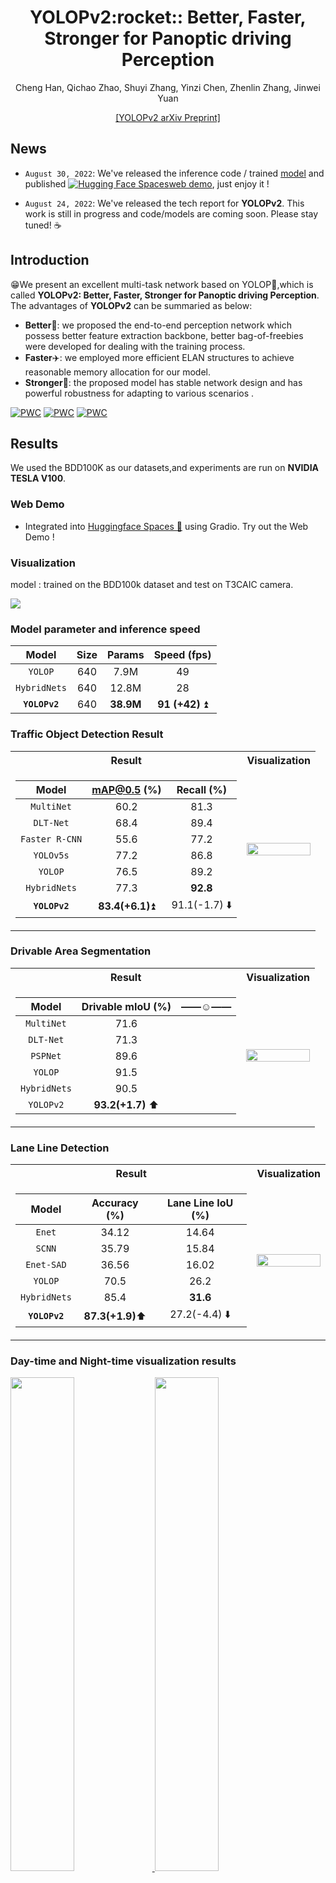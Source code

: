 
<div align="center">
<h1> YOLOPv2:rocket:: Better, Faster, Stronger for Panoptic driving Perception </h1>
<!-- <--!span><font size="5", > Efficient and Robust 2D-to-BEV Representation Learning via Geometry-guided Kernel Transformer
</font></span> -->

  Cheng Han, Qichao Zhao, Shuyi Zhang, Yinzi Chen, Zhenlin Zhang, Jinwei Yuan
<!-- <a href="https://scholar.google.com/citations?user=pCY-bikAAAAJ&hl=zh-CN">Jinwei Yuan</a> -->
<div><a href="https://arxiv.org/abs/2208.11434">[YOLOPv2 arXiv Preprint]</a></div> 

</div>

## News
* `August 30, 2022`: We've released the inference code / trained  <a href="https://github.com/CAIC-AD/YOLOPv2/releases/download/V0.0.1/yolopv2.pt">model</a> and published [![Hugging Face Spaces](https://img.shields.io/badge/%F0%9F%A4%97%20Hugging%20Face-Spaces-blue)](https://huggingface.co/spaces/hank1996/yolopv2)[web demo](https://huggingface.co/spaces/hank1996/yolopv2), just enjoy it !

* `August 24, 2022`: We've released the tech report for **YOLOPv2**. This work is still in progress and code/models are coming soon. Please stay tuned! ☕️
<!-- * `August 26, 2022`: We've upload the model for **YOLOPv2**. This version support for model training, validation and prediction. -->

## Introduction

:grin:We present an excellent multi-task network based on YOLOP:blue_heart:,which is called **YOLOPv2: Better, Faster, Stronger for Panoptic driving Perception**.
The advantages of **YOLOPv2** can be summaried as below:
* **Better**:clap:: we proposed the end-to-end perception network which possess better feature extraction backbone, better bag-of-freebies were developed for dealing with the training process.
* **Faster**:airplane:: we employed more efficient ELAN structures to achieve reasonable memory allocation for our  model. 
* **Stronger**:muscle:: the proposed model has stable network design and has powerful robustness for adapting to various scenarios .

[![PWC](https://img.shields.io/endpoint.svg?url=https://paperswithcode.com/badge/yolopv2-better-faster-stronger-for-panoptic/traffic-object-detection-on-bdd100k)](https://paperswithcode.com/sota/traffic-object-detection-on-bdd100k?p=yolopv2-better-faster-stronger-for-panoptic)
[![PWC](https://img.shields.io/endpoint.svg?url=https://paperswithcode.com/badge/yolopv2-better-faster-stronger-for-panoptic/drivable-area-detection-on-bdd100k)](https://paperswithcode.com/sota/drivable-area-detection-on-bdd100k?p=yolopv2-better-faster-stronger-for-panoptic)
[![PWC](https://img.shields.io/endpoint.svg?url=https://paperswithcode.com/badge/yolopv2-better-faster-stronger-for-panoptic/lane-detection-on-bdd100k)](https://paperswithcode.com/sota/lane-detection-on-bdd100k?p=yolopv2-better-faster-stronger-for-panoptic)

## Results
We used the BDD100K as our datasets,and experiments are run on **NVIDIA TESLA V100**.


### Web Demo

- Integrated into [Huggingface Spaces 🤗](https://huggingface.co/spaces/hank1996/yolopv2) using Gradio. Try out the Web Demo !

### Visualization
model : trained on the BDD100k dataset and test on T3CAIC camera.
<td><img src=data/demo/together_video.gif/></td>
  
  



### Model parameter and inference speed
|        Model       |    Size     |   Params   |  Speed (fps) |
|:------------------:|:-----------:|:----------:|:-----------:|
|       `YOLOP`      |     640     |    7.9M    |     49      |
|     `HybridNets`   |     640     |    12.8M   |     28      |
|    **`YOLOPv2`**   |     640     |  **38.9M** |   **91 (+42)** :arrow_double_up:   |


### Traffic Object Detection Result
<table>
<tr><th>Result </th><th>Visualization</th></tr>
<tr><td>
  

|        Model       |     mAP@0.5 (%)   |Recall (%)  |
|:------------------:|:------------:|:---------------:|
|     `MultiNet`     |        60.2      |   81.3     |  
|      `DLT-Net`     |        68.4      |  89.4     |
|   `Faster R-CNN`   |          55.6      | 77.2     |
|      `YOLOv5s`     |         77.2      | 86.8     |
|       `YOLOP`      |        76.5      | 89.2     |   
|     `HybridNets`   |          77.3      | **92.8**   | 
|    **`YOLOPv2`**   |       **83.4(+6.1)**:arrow_double_up:    |   91.1(-1.7)  :arrow_down:   |

</td><td>

<!-- ### Visualization -->
<img src="data/demo/veh3.jpg" width="100%" align='right'/>
<!--   <img src="images/veh2.jpg" width="50%" /> -->

</td></tr> </table>

### Drivable Area Segmentation
<table>

<tr><th>Result </th><th>Visualization</th></tr>
<tr><td>

|       Model      | Drivable mIoU (%) |——:relaxed:——|
|:----------------:|:-----------------:|---:|
|    `MultiNet`    |        71.6       |  |   
|     `DLT-Net`    |        71.3       || 
|     `PSPNet`     |        89.6       || 
|      `YOLOP`     |        91.5       || 
|     `HybridNets` |        90.5       || 
|     `YOLOPv2`    |   **93.2(+1.7)** :arrow_up:  |  | 

</td><td>

<!-- ### Visualization -->
<img src="data/demo/fs3.jpg" width="100%" align='right'/>
<!--   <img src="images/fs2.jpg" width="50%" /> -->

</td></tr> </table>

### Lane Line Detection
<table>
<tr><th>Result </th><th>Visualization</th></tr>
<tr><td>

|      Model       | Accuracy (%) | Lane Line IoU (%) |
|:----------------:|:------------:|:-----------------:|
|      `Enet`      |     34.12    |       14.64       |
|      `SCNN`      |     35.79    |       15.84       |
|    `Enet-SAD`    |     36.56    |       16.02       |
|      `YOLOP`     |     70.5     |        26.2       |
|   `HybridNets`   |     85.4     |        **31.6**     |
|    **`YOLOPv2`** |   **87.3(+1.9)**:arrow_up:   |      27.2(-4.4) :arrow_down: |
  
</td><td>

<!-- ### Visualization -->
<img src="data/demo/lane3.jpg" width="100%" align='right' />
<!--   <img src="images/lane1.jpg" width="50%" /> -->

</td></tr> </table>

### Day-time and Night-time visualization results
<div align = 'None'>
  <a href="./">
  <img src="data/demo/all3.jpg" width="45%" />
  <img src="data/demo/all2.jpg" width="45%" />
  <img src="data/demo/night1.jpg" width="45%" />
  <img src="data/demo/night2.jpg" width="45%" />
  </a>
</div>



## Models

You can get the model from <a href="https://github.com/CAIC-AD/YOLOPv2/releases/download/V0.0.1/yolopv2.pt">here</a>.


### Demo Test

We provide two testing method.You can store the image or video.

```shell
python demo.py  --source data/example.jpg
```

<!-- ## Usage
coming soon. -->


### Third Parties Resource  

* YOLOPv2 NCNN C++ Demo: [YOLOPv2-ncnn](https://github.com/FeiGeChuanShu/YOLOPv2-ncnn) from [FeiGeChuanShu](https://github.com/FeiGeChuanShu/)
* YOLOPv2 ONNX and OpenCV DNN Demo: [yolopv2-opencv-onnxrun-cpp-py](https://github.com/hpc203/yolopv2-opencv-onnxrun-cpp-py) from [hpc203](https://github.com/hpc203/)


## License

YOLOPv2 is released under the [MIT Licence](LICENSE).

<!-- ## Citation
If you find YOLOPv2 is useful in your research or applications, please consider giving us a star &#127775; and citing it by the following BibTeX entry.
```bibtex
@article{GeokernelTransformer,
  title={Efficient and Robust 2D-to-BEV Representation Learning via Geometry-guided Kernel Transformer},
  author={Chen, Shaoyu and Cheng, Tianheng and Wang, Xinggang and Meng, Wenming and Zhang, Qian and Liu, Wenyu},
  journal={arXiv preprint arXiv:2206.04584},
  year={2022}
}
``` -->
<<<<<<< HEAD
=======
# self-driving-cart
>>>>>>> 45fca39 (Initial commit: Fine-tuned YOLOPv2 model)

